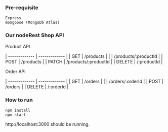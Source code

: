 ### Pre-requisite
    Express
    mongoose (MongoDb Atlas)

### Our nodeRest Shop API
Product API

| ------------- | ------------- |
| GET           |   /products  |
|               |   /products/:productId  |
| POST          |   /products   |
| PATCH         |   /products/:productId    |
| DELETE        |   /:productId |

Order API

| ------------- | ------------- |
| GET           |   /orders     |
|               |   /orders/:orderId  |
| POST          |   /orders     |
| DELETE        |   /:orderId   |
                

### How to run
    npm install
    npm start
    
http://localhost:3000 should be running.
